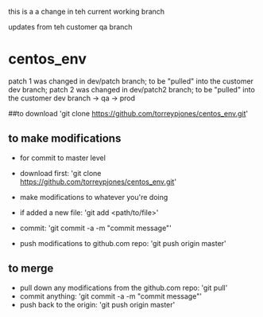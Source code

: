 this is a a change in teh current working branch

updates from teh customer qa branch
# centos_env
patch 1 was changed in dev/patch branch; to be "pulled" into the customer dev branch;
patch 2 was changed in dev/patch2 branch; to be "pulled" into the customer dev branch -> qa -> prod


##to download
'git clone https://github.com/torreypjones/centos_env.git'

## to make modifications
 - for commit to master level
 - download first: 'git clone https://github.com/torreypjones/centos_env.git'

 - make modifications to whatever you're doing

 - if added a new file: 'git add <path/to/file>'

 - commit: 'git commit -a -m "commit message"'

 - push modifications to github.com repo: 'git push origin master'

## to merge
 - pull down any modifications from the github.com repo: 'git pull'
 - commit anything: 'git commit -a -m "commit message"'
 - push back to the origin: 'git push origin master'
